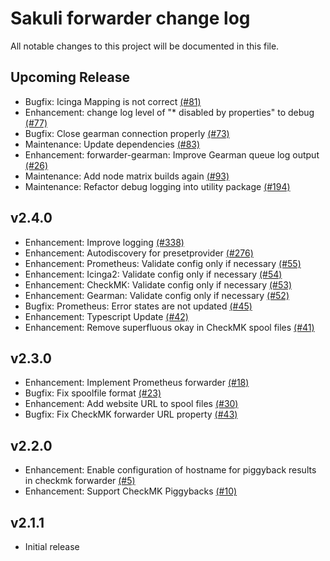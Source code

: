 # Sakuli forwarder change log

All notable changes to this project will be documented in this file.

## Upcoming Release

- Bugfix: Icinga Mapping is not correct [(#81)](https://github.com/sakuli/sakuli-enterprise-forwarder/issues/81)
- Enhancement: change log level of "* disabled by properties" to debug [(#77)](https://github.com/sakuli/sakuli-enterprise-forwarder/issues/77)
- Bugfix: Close gearman connection properly [(#73)](https://github.com/sakuli/sakuli-enterprise-forwarder/issues/73)
- Maintenance: Update dependencies [(#83)](https://github.com/sakuli/sakuli-enterprise-forwarder/issues/83)
- Enhancement: forwarder-gearman: Improve Gearman queue log output [(#26)](https://github.com/sakuli/sakuli-enterprise-forwarder/issues/26)
- Maintenance: Add node matrix builds again [(#93)](https://github.com/sakuli/sakuli-enterprise-forwarder/issues/93)
- Maintenance: Refactor debug logging into utility package [(#194)](https://github.com/sakuli/sakuli/issues/194)

## v2.4.0
- Enhancement: Improve logging [(#338)](https://github.com/sakuli/sakuli/issues/338)
- Enhancement: Autodiscovery for presetprovider [(#276)](https://github.com/sakuli/sakuli/issues/276)
- Enhancement: Prometheus: Validate config only if necessary [(#55)](https://github.com/sakuli/sakuli-enterprise-forwarder/issues/55)
- Enhancement: Icinga2: Validate config only if necessary [(#54)](https://github.com/sakuli/sakuli-enterprise-forwarder/issues/54)
- Enhancement: CheckMK: Validate config only if necessary [(#53)](https://github.com/sakuli/sakuli-enterprise-forwarder/issues/53)
- Enhancement: Gearman: Validate config only if necessary [(#52)](https://github.com/sakuli/sakuli-enterprise-forwarder/issues/52)
- Bugfix: Prometheus: Error states are not updated [(#45)](https://github.com/sakuli/sakuli-enterprise-forwarder/issues/45)
- Enhancement: Typescript Update [(#42)](https://github.com/sakuli/sakuli-enterprise-forwarder/issues/42)
- Enhancement: Remove superfluous okay in CheckMK spool files [(#41)](https://github.com/sakuli/sakuli-enterprise-forwarder/issues/41)

## v2.3.0
- Enhancement: Implement Prometheus forwarder [(#18)](https://github.com/sakuli/sakuli-enterprise-forwarder/issues/18)
- Bugfix: Fix spoolfile format [(#23)](https://github.com/sakuli/sakuli-enterprise-forwarder/issues/23)
- Enhancement: Add website URL to spool files [(#30)](https://github.com/sakuli/sakuli-enterprise-forwarder/issues/30)
- Bugfix: Fix CheckMK forwarder URL property [(#43)](https://github.com/sakuli/sakuli-docker/issues/43)

## v2.2.0
- Enhancement: Enable configuration of hostname for piggyback results in checkmk forwarder [(#5)](https://github.com/sakuli/sakuli-enterprise-forwarder/issues/5)
- Enhancement: Support CheckMK Piggybacks [(#10)](https://github.com/sakuli/sakuli-enterprise-forwarder/issues/10)

## v2.1.1
- Initial release
